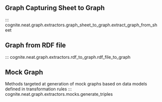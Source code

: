 ## Graph Capturing Sheet to Graph
::: cognite.neat.graph.extractors.graph_sheet_to_graph.extract_graph_from_sheet

## Graph from RDF file
::: cognite.neat.graph.extractors.rdf_to_graph.rdf_file_to_graph

## Mock Graph
Methods targeted at generation of mock graphs based on data models defined in transformation  rules
::: cognite.neat.graph.extractors.mocks.generate_triples